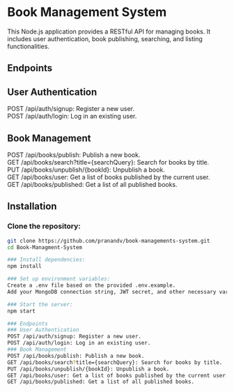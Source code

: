 # Book Management System

This Node.js application provides a RESTful API for managing books. It includes user authentication, book publishing, searching, and listing functionalities.

## Endpoints
## User Authentication
POST /api/auth/signup: Register a new user.  
POST /api/auth/login: Log in an existing user.  
  
## Book Management
POST /api/books/publish: Publish a new book.  
GET /api/books/search?title={searchQuery}: Search for books by title.  
PUT /api/books/unpublish/{bookId}: Unpublish a book.  
GET /api/books/user: Get a list of books published by the current user.  
GET /api/books/published: Get a list of all published books.  

## Installation

### Clone the repository:
   ```bash
   git clone https://github.com/pranandv/book-managements-system.git
   cd Book-Managment-System

### Install dependencies:
npm install

### Set up environment variables:
Create a .env file based on the provided .env.example.
Add your MongoDB connection string, JWT secret, and other necessary variables.

### Start the server:
npm start

### Endpoints
### User Authentication
POST /api/auth/signup: Register a new user.
POST /api/auth/login: Log in an existing user.
### Book Management
POST /api/books/publish: Publish a new book.
GET /api/books/search?title={searchQuery}: Search for books by title.
PUT /api/books/unpublish/{bookId}: Unpublish a book.
GET /api/books/user: Get a list of books published by the current user.
GET /api/books/published: Get a list of all published books.
